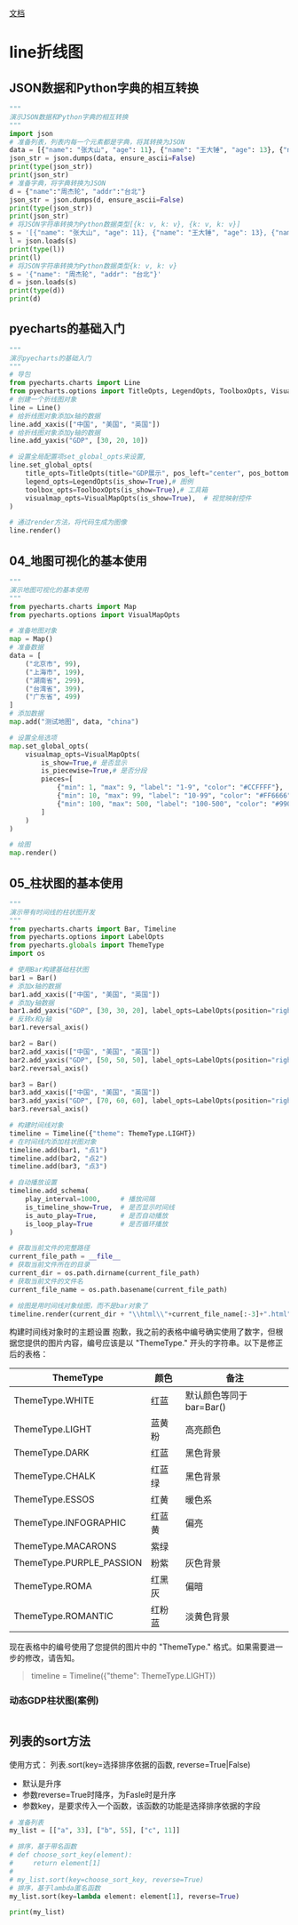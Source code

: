[文档](https://05x-docs.pyecharts.org/#/zh-cn/prepare)

# line折线图

## JSON数据和Python字典的相互转换

```python
"""
演示JSON数据和Python字典的相互转换
"""
import json
# 准备列表，列表内每一个元素都是字典，将其转换为JSON
data = [{"name": "张大山", "age": 11}, {"name": "王大锤", "age": 13}, {"name": "赵小虎", "age": 16}]
json_str = json.dumps(data, ensure_ascii=False)
print(type(json_str))
print(json_str)
# 准备字典，将字典转换为JSON
d = {"name":"周杰轮", "addr":"台北"}
json_str = json.dumps(d, ensure_ascii=False)
print(type(json_str))
print(json_str)
# 将JSON字符串转换为Python数据类型[{k: v, k: v}, {k: v, k: v}]
s = '[{"name": "张大山", "age": 11}, {"name": "王大锤", "age": 13}, {"name": "赵小虎", "age": 16}]'
l = json.loads(s)
print(type(l))
print(l)
# 将JSON字符串转换为Python数据类型{k: v, k: v}
s = '{"name": "周杰轮", "addr": "台北"}'
d = json.loads(s)
print(type(d))
print(d)
```

## pyecharts的基础入门

```python
"""
演示pyecharts的基础入门
"""
# 导包
from pyecharts.charts import Line
from pyecharts.options import TitleOpts, LegendOpts, ToolboxOpts, VisualMapOpts
# 创建一个折线图对象
line = Line()
# 给折线图对象添加x轴的数据
line.add_xaxis(["中国", "美国", "英国"])
# 给折线图对象添加y轴的数据
line.add_yaxis("GDP", [30, 20, 10])

# 设置全局配置项set_global_opts来设置,
line.set_global_opts(
    title_opts=TitleOpts(title="GDP展示", pos_left="center", pos_bottom="1%"),
    legend_opts=LegendOpts(is_show=True),# 图例
    toolbox_opts=ToolboxOpts(is_show=True),# 工具箱
    visualmap_opts=VisualMapOpts(is_show=True),  # 视觉映射控件
)

# 通过render方法，将代码生成为图像
line.render()
```

## 04\_地图可视化的基本使用

```python
"""
演示地图可视化的基本使用
"""
from pyecharts.charts import Map
from pyecharts.options import VisualMapOpts

# 准备地图对象
map = Map()
# 准备数据
data = [
    ("北京市", 99),
    ("上海市", 199),
    ("湖南省", 299),
    ("台湾省", 399),
    ("广东省", 499)
]
# 添加数据
map.add("测试地图", data, "china")

# 设置全局选项
map.set_global_opts(
    visualmap_opts=VisualMapOpts(
        is_show=True,# 是否显示
        is_piecewise=True,# 是否分段
        pieces=[
            {"min": 1, "max": 9, "label": "1-9", "color": "#CCFFFF"},
            {"min": 10, "max": 99, "label": "10-99", "color": "#FF6666"},
            {"min": 100, "max": 500, "label": "100-500", "color": "#990033"}
        ]
    )
)

# 绘图
map.render()
```
## 05\_柱状图的基本使用
```python
"""
演示带有时间线的柱状图开发
"""
from pyecharts.charts import Bar, Timeline
from pyecharts.options import LabelOpts
from pyecharts.globals import ThemeType
import os

# 使用Bar构建基础柱状图
bar1 = Bar()
# 添加x轴的数据
bar1.add_xaxis(["中国", "美国", "英国"])
# 添加y轴数据
bar1.add_yaxis("GDP", [30, 30, 20], label_opts=LabelOpts(position="right"))
# 反转x和y轴
bar1.reversal_axis()

bar2 = Bar()
bar2.add_xaxis(["中国", "美国", "英国"])
bar2.add_yaxis("GDP", [50, 50, 50], label_opts=LabelOpts(position="right"))
bar2.reversal_axis()

bar3 = Bar()
bar3.add_xaxis(["中国", "美国", "英国"])
bar3.add_yaxis("GDP", [70, 60, 60], label_opts=LabelOpts(position="right"))
bar3.reversal_axis()

# 构建时间线对象
timeline = Timeline({"theme": ThemeType.LIGHT})
# 在时间线内添加柱状图对象
timeline.add(bar1, "点1")
timeline.add(bar2, "点2")
timeline.add(bar3, "点3")

# 自动播放设置
timeline.add_schema(
    play_interval=1000,     # 播放间隔
    is_timeline_show=True,  # 是否显示时间线
    is_auto_play=True,      # 是否自动播放
    is_loop_play=True       # 是否循环播放
)

# 获取当前文件的完整路径
current_file_path = __file__
# 获取当前文件所在的目录
current_dir = os.path.dirname(current_file_path)
# 获取当前文件的文件名
current_file_name = os.path.basename(current_file_path)

# 绘图是用时间线对象绘图，而不是bar对象了
timeline.render(current_dir + "\\html\\"+current_file_name[:-3]+".html")

```
构建时间线对象时的主题设置
抱歉，我之前的表格中编号确实使用了数字，但根据您提供的图片内容，编号应该是以 "ThemeType." 开头的字符串。以下是修正后的表格：

| ThemeType                | 颜色   | 备注                    |
| ------------------------ | ------ | ----------------------- |
| ThemeType.WHITE          | 红蓝   | 默认颜色等同于bar=Bar() |
| ThemeType.LIGHT          | 蓝黄粉 | 高亮颜色                |
| ThemeType.DARK           | 红蓝   | 黑色背景                |
| ThemeType.CHALK          | 红蓝绿 | 黑色背景                |
| ThemeType.ESSOS          | 红黄   | 暖色系                  |
| ThemeType.INFOGRAPHIC    | 红蓝黄 | 偏亮                    |
| ThemeType.MACARONS       | 紫绿   |                         |
| ThemeType.PURPLE_PASSION | 粉紫   | 灰色背景                |
| ThemeType.ROMA           | 红黑灰 | 偏暗                    |
| ThemeType.ROMANTIC       | 红粉蓝 | 淡黄色背景              |

现在表格中的编号使用了您提供的图片中的 "ThemeType." 格式。如果需要进一步的修改，请告知。

> timeline = Timeline({"theme": ThemeType.LIGHT})

### 动态GDP柱状图(案例)
```python

```

## 列表的sort方法
使用方式：
列表.sort(key=选择排序依据的函数, reverse=True|False)
- 默认是升序
- 参数reverse=True时降序，为Fasle时是升序
- 参数key，是要求传入一个函数，该函数的功能是选择排序依据的字段

```python
# 准备列表
my_list = [["a", 33], ["b", 55], ["c", 11]]

# 排序，基于带名函数
# def choose_sort_key(element):
#     return element[1]
#
# my_list.sort(key=choose_sort_key, reverse=True)
# 排序，基于lambda匿名函数
my_list.sort(key=lambda element: element[1], reverse=True)

print(my_list)
```

